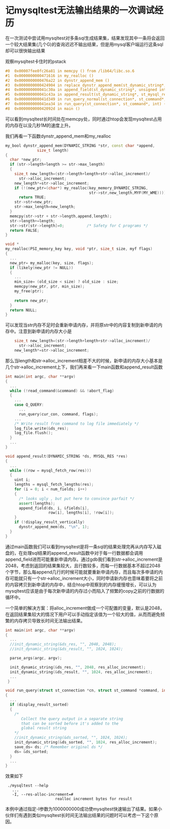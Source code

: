 # 记mysqltest无法输出结果的一次调试经历

在一次测试中尝试用mysqltest对多条sql生成结果集，结果发现其中一条将会返回一个较大结果集(几个G)的查询迟迟不输出结果，但是用mysql客户端运行这条sql却可以很快输出结果

观察mysqltest卡住时的pstack

```c++
#0  0x00007fee0fc26a81 in memcpy () from /lib64/libc.so.6
#1  0x0000000000471616 in my_realloc ()
#2  0x0000000000476a22 in dynstr_append_mem ()
#3  0x0000000000424904 in replace_dynstr_append_mem(st_dynamic_string*, char const*, unsigned long) ()
#4  0x000000000041c30a in append_field(st_dynamic_string*, unsigned int, st_mysql_field*, char*, unsigned long, char) ()
#5  0x000000000041c43a in append_result(st_dynamic_string*, st_mysql_res*) ()
#6  0x000000000041d349 in run_query_normal(st_connection*, st_command*, int, char*, unsigned long, st_dynamic_string*, st_dynamic_string*) ()
#7  0x000000000041ea34 in run_query(st_connection*, st_command*, int) ()
#8  0x000000000042092d in main ()
```

可以看到mysqltest长时间处在memcpy处，同时通过htop会发现mysqltest占用的内存在以没几秒1M的速度上升。

我们再看一下函数dynstr_append_mem和my_realloc

```c++
my_bool dynstr_append_mem(DYNAMIC_STRING *str, const char *append,
              size_t length)
{
  char *new_ptr;
  if (str->length+length >= str->max_length)
  {
    size_t new_length=(str->length+length+str->alloc_increment)/
      str->alloc_increment;
    new_length*=str->alloc_increment;
    if (!(new_ptr=(char*) my_realloc(key_memory_DYNAMIC_STRING,
                                     str->str,new_length,MYF(MY_WME))))
      return TRUE;
    str->str=new_ptr;
    str->max_length=new_length;
  }
  memcpy(str->str + str->length,append,length);
  str->length+=length;
  str->str[str->length]=0;          /* Safety for C programs */
  return FALSE;
}

void *
my_realloc(PSI_memory_key key, void *ptr, size_t size, myf flags)
{   
  ...             
  new_ptr= my_malloc(key, size, flags);
  if (likely(new_ptr != NULL))
  {
    ...
    min_size= (old_size < size) ? old_size : size;
    memcpy(new_ptr, ptr, min_size);
    my_free(ptr); 
  
    return new_ptr;
  }
  return NULL;
}
```

可以发现当str内存不足时会重新申请内存，并将原str中的内容复制到新申请的内存中。注意到新申请的内存大小是

```c++
    size_t new_length=(str->length+length+str->alloc_increment)/
      str->alloc_increment;
    new_length*=str->alloc_increment;
```

那么当length和str->alloc_increment相差不大的时候，新申请的内存大小基本是几个str->alloc_increment上下，我们再来看一下main函数和append_result函数

```c++
int main(int argc, char **argv)
{
  ...
  while (!read_command(&command) && !abort_flag)
  {
    ...
    case Q_QUERY:
      ...
      run_query(cur_con, command, flags);
    ...
    /* Write result from command to log file immediately */
    log_file.write(&ds_res);
    log_file.flush();
  }
  ...
}

void append_result(DYNAMIC_STRING *ds, MYSQL_RES *res) 
{
  ...
  while ((row = mysql_fetch_row(res)))
  {
    uint i;
    lengths = mysql_fetch_lengths(res);
    for (i = 0; i < num_fields; i++)
    {
      /* looks ugly , but put here to convince parfait */
      assert(lengths);
      append_field(ds, i, &fields[i],
                   row[i], lengths[i], !row[i]);
    }
    if (!display_result_vertically)
      dynstr_append_mem(ds, "\n", 1);
  }
}
```

通过main函数我们可以看到mysqltest是将一条sql的结果处理完再从内存写入磁盘的，在处理sql结果的append_result函数中对于每一行数据都会调用append_field进而可能重新申请内存。通过gdb我们看到str->alloc_increment是2048，考虑到返回的结果集较大，且行数较多，而每一行数据基本不超过2048个字节，那么每append几行的时候可能就要重新申请内存，而且每次多申请的内存可能就只有一个str->alloc_increment大小，同时申请新内存也意味着要将之前的内容拷贝到新申请的内存中，结合htop中观察到的内存缓慢增长，可以认为mysqltest应该是由于每次新申请的内存过小而陷入了频繁的copy之前的行数据的循环中。

一个简单的解决方案：将alloc_increment做成一个可配置的变量，默认是2048，在返回结果集较大的情况下用户可以手动指定该值为一个较大的值，从而而避免频繁的内存拷贝导致长时间无法输出结果。

```c++
int main(int argc, char **argv)
{
  ...
  //init_dynamic_string(&ds_res, "", 2048, 2048);
  //init_dynamic_string(&ds_result, "", 1024, 1024);

  parse_args(argc, argv);

  init_dynamic_string(&ds_res, "", 2048, res_alloc_increment);
  init_dynamic_string(&ds_result, "", 1024, res_alloc_increment);
  ...
 }

void run_query(struct st_connection *cn, struct st_command *command, int flags)
{
  ...
  if (display_result_sorted)
  {
    /*
       Collect the query output in a separate string
       that can be sorted before it's added to the
       global result string
    */
    //init_dynamic_string(&ds_sorted, "", 1024, 1024);
    init_dynamic_string(&ds_sorted, "", 1024, res_alloc_increment);
    save_ds= ds; /* Remember original ds */
    ds= &ds_sorted;
  }
  ...
}
```

效果如下

```mysql
 ./mysqltest --help
   ...
   -I, --res-alloc-increment=# 
                      realloc increment bytes for result
```

本例中通过指定-I参数为1000000000成功使mysqltest快速输出了结果。如果小伙伴们有遇到类似mysqltest长时间无法输出结果的问题时可以考虑一下这个原因。